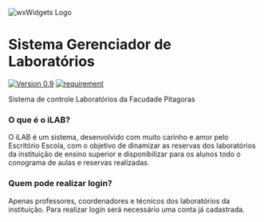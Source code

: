 ![wxWidgets Logo](http://rodrigom.tk/controle_lab/assets/imgs/logo.jpg)
# Sistema Gerenciador de Laboratórios 

[![Version 0.9](https://img.shields.io/badge/version-0.9-blue.svg)](https://github.com/esc2/controle_lab/releases/tag/v0.9-beta)
[![requirement](https://img.shields.io/badge/Base-Codeigniter-orange.svg)](https://github.com/bcit-ci/CodeIgniter)

Sistema de controle Laboratórios da Facudade Pitagoras

### O que é o iLAB?

O iLAB é um sistema, desenvolvido com muito carinho e amor pelo Escritório Escola, com o objetivo de dinamizar as reservas dos laboratórios da instituição de ensino superior e disponibilizar para os alunos todo o conograma de aulas e reservas realizadas.

### Quem pode realizar login?

Apenas professores, coordenadores e técnicos dos laboratórios da instituição. Para realizar login será necessário uma conta já cadastrada.
